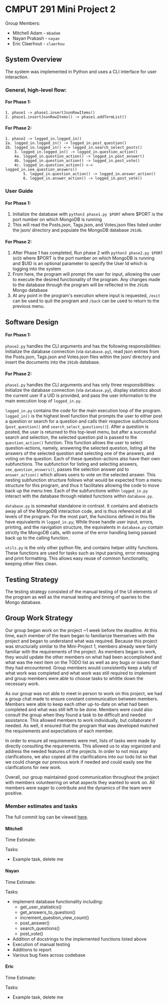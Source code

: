 # CMPUT 291 Mini Project 2
Group Members:

- Mitchell Adam - `mbadam`
- Nayan Prakash - `nayan`
- Eric Claerhout - `claerhou`

## System Overview
The system was implemented in Python and uses a CLI interface for user interaction.

### General, high-level flow:
#### For Phase 1:
```
1. phase1 -> phase1.insertJsonRowItems()
2. phase1.insertJsonRowItems() -> phase1.addTermList()
```
#### For Phase 2:
```
1. phase2 -> logged_in.logged_in()
2a. logged_in.logged_in() -> logged_in.post_question()
2b. logged_in.logged_in() <-> logged_in.search_select_posts()
    3. logged_in.logged_in() -> logged_in.question_action()
    4a. logged_in.question_action() -> logged_in.post_answer()
    4b. logged_in.question_action() -> logged_in.post_vote()
    4c. logged_in.question_action() <-> logged_in.see_question_answers()
        5. logged_in.question_action() -> logged_in.answer_action()
        6. logged_in.answer_action() -> logged_in.post_vote()
```

### User Guide
#### For Phase 1:
1. Initialize the database with `python3 phase1.py $PORT` where $PORT is the port number on which MongoDB is running
2. This will read the Posts.json, Tags.json, and Votes.json files listed under the json/ directory and populate the MongoDB database `291db`.

#### For Phase 2:
1. After Phase 1 has completed, Run phase 2 with `python3 phase2.py $PORT $UID` where $PORT is the port number on which MongoDB is running and $UID is an optional parameter to specify the User Id which is logging into the system
2. From here, the program will prompt the user for input, allowing the user to execute the desired functionality of the program. Any changes made to the database through the program will be reflected in the `291db` Mongo database
3. At any point in the program's execution where input is requested, `/exit` can be used to quit the program and `/back` can be used to return to the previous menu.

## Software Design
#### For Phase 1:
`phase2.py` handles the CLI arguments and has the following responsibilities: Initialize the database connection (via `database.py`), read json entries from the Posts.json, Tags.json and Votes.json files within the json/ directory and insert the documents into the `291db` database.

#### For Phase 2:
`phase1.py` handles the CLI arguments and has only three responsibilities: Initialize the database connection (via `database.py`), display statistics about the current user if a UID is provided, and pass the user information to the main execution loop of `logged_in.py`.

`logged_in.py` contains the code for the main execution loop of the program. `logged_in()` is the highest level function that prompts the user to either post a question or search for a question and calls their respective subfunctions (`post_question()` and `search_select_questions()`). After a question is posted, the user is returned to this top-level menu, but after a successful search and selection, the selected question pid is passed to the `question_action()` function. This function allows the user to select question-actions, namely, answering the selected question, listing all the answers of the selected question and selecting one of the answers, and voting on the question. Each of these question-actions also have their own subfunctions. The subfunction for listing and selecting answers, `see_question_answers()`, passes the selection answer pid to `answer_action()` which allows users to vote on the selected answer. This nesting subfunction structure follows what would be expected from a menu structure for this program, and thus it facilitates allowing the code to move back up the menu tree. Each of the subfunctions within `logged_in.py` interact with the database through related functions within `database.py`.

`database.py` is somewhat standalone in contrast. It contains and abstracts away all of the MongoDB interaction code, and is thus referenced at all levels of the program. For the most part, the functions defined in this file have equivalents in `logged_in.py`; While those handle user input, errors, printing, and the navigation structure, the equivalents in `database.py` contain strictly the MongoDB calls, with some of the error handling being passed back up to the calling function.

`utils.py` is the only other python file, and contains helper utility functions. These functions are used for tasks such as input parsing, error messaging and print formatting. This allows easy reuse of common functionality, keeping other files clean. 

## Testing Strategy
The testing strategy consisted of the manual testing of the UI elements of the program as well as the manual testing and timing of queries to the Mongo database.

## Group Work Strategy
Our group began work on the project ~1 week before the deadline. At this time, each member of the team began to familiarize themselves with the project and began to understand what was required. Because this project was structurally similar to the Mini-Project 1, members already were fairly familiar with the requirements of the project. As members began to work, they would update the other members on what had been accomplished and what was the next item on the TODO list as well as any bugs or issues that they had encountered. Group members would consistently keep a tally of what work was completed and what work was still required to implement and group members were able to choose tasks to whittle down the necessary work.

As our group was not able to meet in person to work on this project, we had a group chat made to ensure constant communication between members. Members were able to keep each other up-to-date on what had been completed and what was still left to be done. Members were could also consult the group when they found a task to be difficult and needed assistance. This allowed members to work individually, but collaborate if needed. As well, it ensured that the program that was developed matched the requirements and expectations of each member.

In order to ensure all requirements were met, lists of tasks were made by directly consulting the requirements. This allowed us to stay organized and address the needed features of the projects. In order to not miss any clarifications, we also copied all the clarifications into our todo list so that we could change our previous work if needed and could easily see the clarifications for new work.

Overall, our group maintained good communication throughout the project with members volunteering on what aspects they wanted to work on. All members were eager to contribute and the dynamics of the team were positive.

### Member estimates and tasks
The full commit log can be viewed [here](https://github.com/imswebra/cmput291MP2/commits/master).

#### Mitchell

Time Estimate:

Tasks:

- Example task, delete me

#### Nayan

Time Estimate:

Tasks:

- implement database functionality including:
    - get_user_statistics()
    - get_answers_to_question()
    - increment_question_view_count()
    - post_answer()
    - search_questions()
    - post_vote()
- Addition of docstrings to the implemented functions listed above
- Execution of manual testing
- Additions to report
- Various bug fixes across codebase

#### Eric

Time Estimate:

Tasks:

- Example task, delete me
